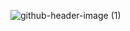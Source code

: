 ![github-header-image (1)](https://github.com/mollmikey/mollmikey/assets/104609759/0b0d7d27-cd8f-4b31-ac9f-ddb3f79f9019)
